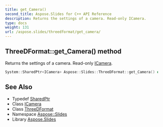 ```yaml
---
title: get_Camera()
second_title: Aspose.Slides for C++ API Reference
description: Returns the settings of a camera. Read-only ICamera.
type: docs
weight: 131
url: /aspose.slides/threedformat/get_camera/
---
```

## ThreeDFormat::get_Camera() method


Returns the settings of a camera. Read-only [ICamera](../../icamera/).

```cpp
System::SharedPtr<ICamera> Aspose::Slides::ThreeDFormat::get_Camera() override
```

## See Also

* Typedef [SharedPtr](../../../system/sharedptr/)
* Class [ICamera](../../icamera/)
* Class [ThreeDFormat](../)
* Namespace [Aspose::Slides](../../)
* Library [Aspose.Slides](../../../)
